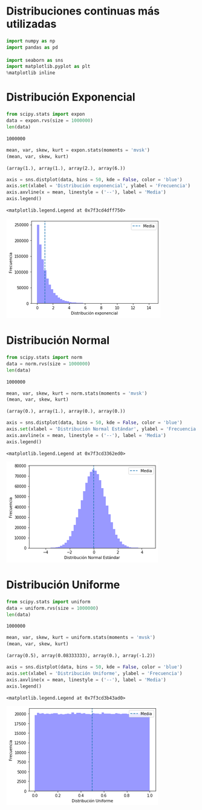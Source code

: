 # Distribuciones continuas más utilizadas


```python
import numpy as np
import pandas as pd

import seaborn as sns
import matplotlib.pyplot as plt
%matplotlib inline
```

# Distribución Exponencial


```python
from scipy.stats import expon
data = expon.rvs(size = 1000000)
len(data)
```




    1000000




```python
mean, var, skew, kurt = expon.stats(moments = 'mvsk')
(mean, var, skew, kurt)
```




    (array(1.), array(1.), array(2.), array(6.))




```python
axis = sns.distplot(data, bins = 50, kde = False, color = 'blue')
axis.set(xlabel = 'Distribución exponencial', ylabel = 'Frecuencia')
axis.axvline(x = mean, linestyle = ('--'), label = 'Media')
axis.legend()
```




    <matplotlib.legend.Legend at 0x7f3cd4dff750>




![png](output_5_1.png)


# Distribución Normal


```python
from scipy.stats import norm
data = norm.rvs(size = 1000000)
len(data)
```




    1000000




```python
mean, var, skew, kurt = norm.stats(moments = 'mvsk')
(mean, var, skew, kurt)
```




    (array(0.), array(1.), array(0.), array(0.))




```python
axis = sns.distplot(data, bins = 50, kde = False, color = 'blue')
axis.set(xlabel = 'Distribución Normal Estándar', ylabel = 'Frecuencia')
axis.axvline(x = mean, linestyle = ('--'), label = 'Media')
axis.legend()
```




    <matplotlib.legend.Legend at 0x7f3cd3362ed0>




![png](output_9_1.png)


# Distribución Uniforme


```python
from scipy.stats import uniform
data = uniform.rvs(size = 1000000)
len(data)
```




    1000000




```python
mean, var, skew, kurt = uniform.stats(moments = 'mvsk')
(mean, var, skew, kurt)
```




    (array(0.5), array(0.08333333), array(0.), array(-1.2))




```python
axis = sns.distplot(data, bins = 50, kde = False, color = 'blue')
axis.set(xlabel = 'Distribución Uniforme', ylabel = 'Frecuencia')
axis.axvline(x = mean, linestyle = ('--'), label = 'Media')
axis.legend()
```




    <matplotlib.legend.Legend at 0x7f3cd3b43ad0>




![png](output_13_1.png)

